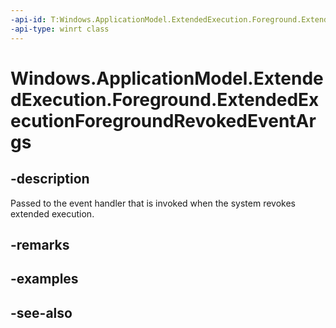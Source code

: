 ```yaml
---
-api-id: T:Windows.ApplicationModel.ExtendedExecution.Foreground.ExtendedExecutionForegroundRevokedEventArgs
-api-type: winrt class
---
```


<!-- Class syntax.
public class ExtendedExecutionForegroundRevokedEventArgs : Windows.ApplicationModel.ExtendedExecution.Foreground.IExtendedExecutionForegroundRevokedEventArgs
-->

# Windows.ApplicationModel.ExtendedExecution.Foreground.ExtendedExecutionForegroundRevokedEventArgs

## -description
Passed to the event handler that is invoked when the system revokes extended execution.

## -remarks

## -examples

## -see-also